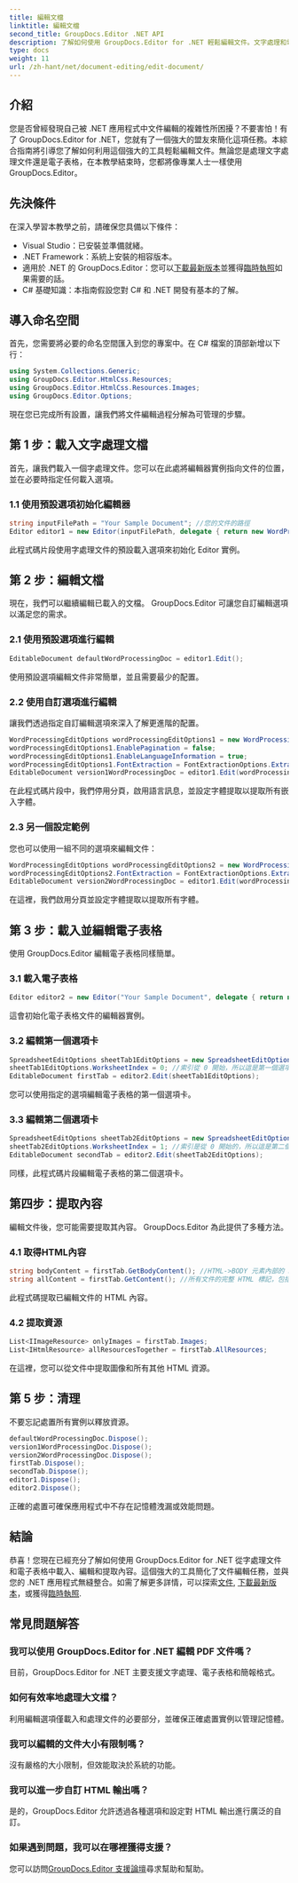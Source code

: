 ```yaml
---
title: 編輯文檔
linktitle: 編輯文檔
second_title: GroupDocs.Editor .NET API
description: 了解如何使用 GroupDocs.Editor for .NET 輕鬆編輯文件。文字處理和電子表格文件的逐步指南。
type: docs
weight: 11
url: /zh-hant/net/document-editing/edit-document/
---
```

## 介紹
您是否曾經發現自己被 .NET 應用程式中文件編輯的複雜性所困擾？不要害怕！有了 GroupDocs.Editor for .NET，您就有了一個強大的盟友來簡化這項任務。本綜合指南將引導您了解如何利用這個強大的工具輕鬆編輯文件。無論您是處理文字處理文件還是電子表格，在本教學結束時，您都將像專業人士一樣使用 GroupDocs.Editor。
## 先決條件
在深入學習本教學之前，請確保您具備以下條件：
- Visual Studio：已安裝並準備就緒。
- .NET Framework：系統上安裝的相容版本。
- 適用於 .NET 的 GroupDocs.Editor：您可以[下載最新版本](https://releases.groupdocs.com/editor/net/)並獲得[臨時執照](https://purchase.groupdocs.com/temporary-license/)如果需要的話。
- C# 基礎知識：本指南假設您對 C# 和 .NET 開發有基本的了解。
## 導入命名空間
首先，您需要將必要的命名空間匯入到您的專案中。在 C# 檔案的頂部新增以下行：
```csharp
using System.Collections.Generic;
using GroupDocs.Editor.HtmlCss.Resources;
using GroupDocs.Editor.HtmlCss.Resources.Images;
using GroupDocs.Editor.Options;
```
現在您已完成所有設置，讓我們將文件編輯過程分解為可管理的步驟。
## 第 1 步：載入文字處理文檔
首先，讓我們載入一個字處理文件。您可以在此處將編輯器實例指向文件的位置，並在必要時指定任何載入選項。
### 1.1 使用預設選項初始化編輯器
```csharp
string inputFilePath = "Your Sample Document"; //您的文件的路徑
Editor editor1 = new Editor(inputFilePath, delegate { return new WordProcessingLoadOptions(); });
```
此程式碼片段使用字處理文件的預設載入選項來初始化 Editor 實例。
## 第 2 步：編輯文檔
現在，我們可以繼續編輯已載入的文檔。 GroupDocs.Editor 可讓您自訂編輯選項以滿足您的需求。
### 2.1 使用預設選項進行編輯
```csharp
EditableDocument defaultWordProcessingDoc = editor1.Edit();
```
使用預設選項編輯文件非常簡單，並且需要最少的配置。
### 2.2 使用自訂選項進行編輯
讓我們透過指定自訂編輯選項來深入了解更進階的配置。
```csharp
WordProcessingEditOptions wordProcessingEditOptions1 = new WordProcessingEditOptions();
wordProcessingEditOptions1.EnablePagination = false;
wordProcessingEditOptions1.EnableLanguageInformation = true;
wordProcessingEditOptions1.FontExtraction = FontExtractionOptions.ExtractAllEmbedded;
EditableDocument version1WordProcessingDoc = editor1.Edit(wordProcessingEditOptions1);
```
在此程式碼片段中，我們停用分頁，啟用語言訊息，並設定字體提取以提取所有嵌入字體。
### 2.3 另一個設定範例
您也可以使用一組不同的選項來編輯文件：
```csharp
WordProcessingEditOptions wordProcessingEditOptions2 = new WordProcessingEditOptions(true);
wordProcessingEditOptions2.FontExtraction = FontExtractionOptions.ExtractAll;
EditableDocument version2WordProcessingDoc = editor1.Edit(wordProcessingEditOptions2);
```
在這裡，我們啟用分頁並設定字體提取以提取所有字體。
## 第 3 步：載入並編輯電子表格
使用 GroupDocs.Editor 編輯電子表格同樣簡單。
### 3.1 載入電子表格
```csharp
Editor editor2 = new Editor("Your Sample Document", delegate { return new SpreadsheetLoadOptions(); });
```
這會初始化電子表格文件的編輯器實例。
### 3.2 編輯第一個選項卡
```csharp
SpreadsheetEditOptions sheetTab1EditOptions = new SpreadsheetEditOptions();
sheetTab1EditOptions.WorksheetIndex = 0; //索引從 0 開始，所以這是第一個選項卡
EditableDocument firstTab = editor2.Edit(sheetTab1EditOptions);
```
您可以使用指定的選項編輯電子表格的第一個選項卡。
### 3.3 編輯第二個選項卡
```csharp
SpreadsheetEditOptions sheetTab2EditOptions = new SpreadsheetEditOptions();
sheetTab2EditOptions.WorksheetIndex = 1; //索引是從 0 開始的，所以這是第二個選項卡
EditableDocument secondTab = editor2.Edit(sheetTab2EditOptions);
```
同樣，此程式碼片段編輯電子表格的第二個選項卡。
## 第四步：提取內容
編輯文件後，您可能需要提取其內容。 GroupDocs.Editor 為此提供了多種方法。
### 4.1 取得HTML內容
```csharp
string bodyContent = firstTab.GetBodyContent(); //HTML->BODY 元素內部的 HTML 標記
string allContent = firstTab.GetContent(); //所有文件的完整 HTML 標記，包括 HTML->HEAD 標頭及其內容
```
此程式碼提取已編輯文件的 HTML 內容。
### 4.2 提取資源
```csharp
List<IImageResource> onlyImages = firstTab.Images;
List<IHtmlResource> allResourcesTogether = firstTab.AllResources;
```
在這裡，您可以從文件中提取圖像和所有其他 HTML 資源。
## 第 5 步：清理
不要忘記處置所有實例以釋放資源。
```csharp
defaultWordProcessingDoc.Dispose();
version1WordProcessingDoc.Dispose();
version2WordProcessingDoc.Dispose();
firstTab.Dispose();
secondTab.Dispose();
editor1.Dispose();
editor2.Dispose();
```
正確的處置可確保應用程式中不存在記憶體洩漏或效能問題。
## 結論
恭喜！您現在已經充分了解如何使用 GroupDocs.Editor for .NET 從字處理文件和電子表格中載入、編輯和提取內容。這個強大的工具簡化了文件編輯任務，並與您的 .NET 應用程式無縫整合。如需了解更多詳情，可以探索[文件](https://reference.groupdocs.com/editor/net/), [下載最新版本](https://releases.groupdocs.com/editor/net/)，或獲得[臨時執照](https://purchase.groupdocs.com/temporary-license/).
## 常見問題解答
### 我可以使用 GroupDocs.Editor for .NET 編輯 PDF 文件嗎？
目前，GroupDocs.Editor for .NET 主要支援文字處理、電子表格和簡報格式。
### 如何有效率地處理大文檔？
利用編輯選項僅載入和處理文件的必要部分，並確保正確處置實例以管理記憶體。
### 我可以編輯的文件大小有限制嗎？
沒有嚴格的大小限制，但效能取決於系統的功能。
### 我可以進一步自訂 HTML 輸出嗎？
是的，GroupDocs.Editor 允許透過各種選項和設定對 HTML 輸出進行廣泛的自訂。
### 如果遇到問題，我可以在哪裡獲得支援？
您可以訪問[GroupDocs.Editor 支援論壇](https://forum.groupdocs.com/c/editor/20)尋求幫助和幫助。